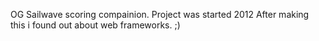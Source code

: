 OG Sailwave scoring compainion.
Project was started 2012
After making this i found out about web frameworks. ;)
